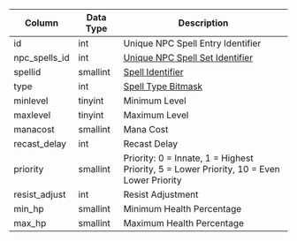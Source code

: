 | Column        | Data Type | Description                                                                              |
| ------------- | --------- | ---------------------------------------------------------------------------------------- |
| id            | int       | Unique NPC Spell Entry Identifier                                                        |
| npc_spells_id | int       | [Unique NPC Spell Set Identifier](npc_spells.md)                                         |
| spellid       | smallint  | [Spell Identifier](spells_new.md)                                                        |
| type          | int       | [Spell Type Bitmask](https://eqemu.gitbook.io/server/categories/spells/spell-types)      |
| minlevel      | tinyint   | Minimum Level                                                                            |
| maxlevel      | tinyint   | Maximum Level                                                                            |
| manacost      | smallint  | Mana Cost                                                                                |
| recast_delay  | int       | Recast Delay                                                                             |
| priority      | smallint  | Priority: 0 = Innate, 1 = Highest Priority, 5 = Lower Priority, 10 = Even Lower Priority |
| resist_adjust | int       | Resist Adjustment                                                                        |
| min_hp        | smallint  | Minimum Health Percentage                                                                |
| max_hp        | smallint  | Maximum Health Percentage                                                                |